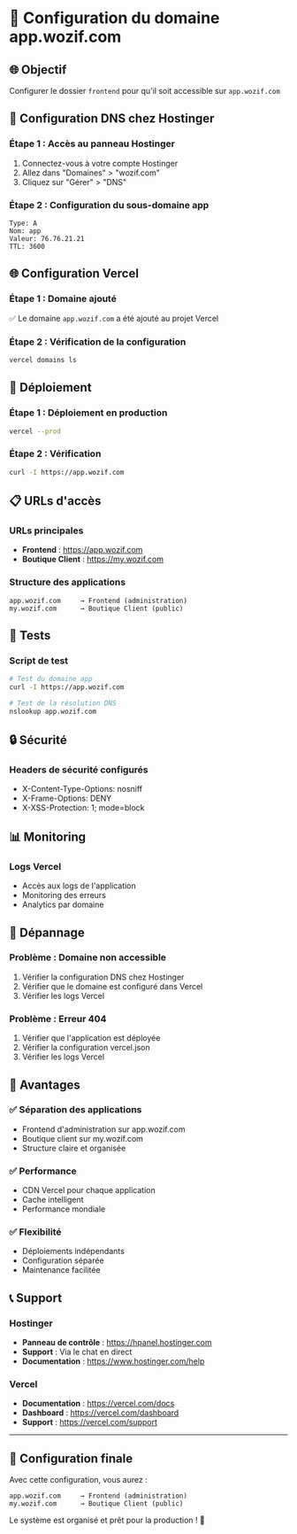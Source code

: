 # 🎯 Configuration du domaine app.wozif.com

## 🌐 Objectif

Configurer le dossier `frontend` pour qu'il soit accessible sur `app.wozif.com`

## 🔧 Configuration DNS chez Hostinger

### Étape 1 : Accès au panneau Hostinger
1. Connectez-vous à votre compte Hostinger
2. Allez dans "Domaines" > "wozif.com"
3. Cliquez sur "Gérer" > "DNS"

### Étape 2 : Configuration du sous-domaine app
```
Type: A
Nom: app
Valeur: 76.76.21.21
TTL: 3600
```

## 🌐 Configuration Vercel

### Étape 1 : Domaine ajouté
✅ Le domaine `app.wozif.com` a été ajouté au projet Vercel

### Étape 2 : Vérification de la configuration
```bash
vercel domains ls
```

## 🚀 Déploiement

### Étape 1 : Déploiement en production
```bash
vercel --prod
```

### Étape 2 : Vérification
```bash
curl -I https://app.wozif.com
```

## 📋 URLs d'accès

### URLs principales
- **Frontend** : https://app.wozif.com
- **Boutique Client** : https://my.wozif.com

### Structure des applications
```
app.wozif.com     → Frontend (administration)
my.wozif.com      → Boutique Client (public)
```

## 🧪 Tests

### Script de test
```bash
# Test du domaine app
curl -I https://app.wozif.com

# Test de la résolution DNS
nslookup app.wozif.com
```

## 🔒 Sécurité

### Headers de sécurité configurés
- X-Content-Type-Options: nosniff
- X-Frame-Options: DENY
- X-XSS-Protection: 1; mode=block

## 📊 Monitoring

### Logs Vercel
- Accès aux logs de l'application
- Monitoring des erreurs
- Analytics par domaine

## 🚨 Dépannage

### Problème : Domaine non accessible
1. Vérifier la configuration DNS chez Hostinger
2. Vérifier que le domaine est configuré dans Vercel
3. Vérifier les logs Vercel

### Problème : Erreur 404
1. Vérifier que l'application est déployée
2. Vérifier la configuration vercel.json
3. Vérifier les logs Vercel

## 🎯 Avantages

### ✅ Séparation des applications
- Frontend d'administration sur app.wozif.com
- Boutique client sur my.wozif.com
- Structure claire et organisée

### ✅ Performance
- CDN Vercel pour chaque application
- Cache intelligent
- Performance mondiale

### ✅ Flexibilité
- Déploiements indépendants
- Configuration séparée
- Maintenance facilitée

## 📞 Support

### Hostinger
- **Panneau de contrôle** : https://hpanel.hostinger.com
- **Support** : Via le chat en direct
- **Documentation** : https://www.hostinger.com/help

### Vercel
- **Documentation** : https://vercel.com/docs
- **Dashboard** : https://vercel.com/dashboard
- **Support** : https://vercel.com/support

---

## 🎊 Configuration finale

Avec cette configuration, vous aurez :

```
app.wozif.com     → Frontend (administration)
my.wozif.com      → Boutique Client (public)
```

Le système est organisé et prêt pour la production ! 🚀
